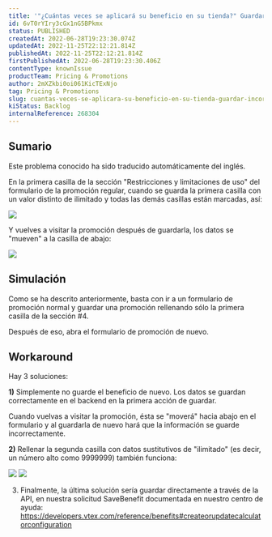 ```yaml
---
title: '"¿Cuántas veces se aplicará su beneficio en su tienda?" Guardar incorrectamente en la interfaz del formulario de promoción'
id: 6vT0rYIry3cGx1nG5BPkmx
status: PUBLISHED
createdAt: 2022-06-28T19:23:30.074Z
updatedAt: 2022-11-25T22:12:21.814Z
publishedAt: 2022-11-25T22:12:21.814Z
firstPublishedAt: 2022-06-28T19:23:30.406Z
contentType: knownIssue
productTeam: Pricing & Promotions
author: 2mXZkbi0oi061KicTExNjo
tag: Pricing & Promotions
slug: cuantas-veces-se-aplicara-su-beneficio-en-su-tienda-guardar-incorrectamente-en-la-interfaz-del-formulario-de-promocion
kiStatus: Backlog
internalReference: 268304
---
```


## Sumario

<div class="alert alert-info">
  <p>Este problema conocido ha sido traducido automáticamente del inglés.</p>
</div>



En la primera casilla de la sección "Restricciones y limitaciones de uso" del formulario de la promoción regular, cuando se guarda la primera casilla con un valor distinto de ilimitado y todas las demás casillas están marcadas, así:

 ![](https://vtexhelp.zendesk.com/attachments/token/XPIZEznRNirizqLBs0Bk3F2ns/?name=inline1741007227.png)

Y vuelves a visitar la promoción después de guardarla, los datos se "mueven" a la casilla de abajo:

 ![](https://vtexhelp.zendesk.com/attachments/token/QH2S7TuWMuQ2DRdr78J2YbZvS/?name=inline137244708.png)



## Simulación


Como se ha descrito anteriormente, basta con ir a un formulario de promoción normal y guardar una promoción rellenando sólo la primera casilla de la sección #4.

Después de eso, abra el formulario de promoción de nuevo.



## Workaround


Hay 3 soluciones:


**1)** Simplemente no guarde el beneficio de nuevo. Los datos se guardan correctamente en el backend en la primera acción de guardar.

Cuando vuelvas a visitar la promoción, ésta se "moverá" hacia abajo en el formulario y al guardarla de nuevo hará que la información se guarde incorrectamente.


**2)** Rellenar la segunda casilla con datos sustitutivos de "ilimitado" (es decir, un número alto como 9999999) también funciona:

 ![](https://vtexhelp.zendesk.com/attachments/token/7J5orWNE31sV3vzBFhy6pwWXs/?name=inline-1533850111.png) ![](https://vtexhelp.zendesk.com/attachments/token/vZMkrn7uS56cywlx1nDO3g7vz/?name=inline-468944681.png)

3) Finalmente, la última solución sería guardar directamente a través de la API, en nuestra solicitud SaveBenefit documentada en nuestro centro de ayuda: https://developers.vtex.com/reference/benefits#createorupdatecalculatorconfiguration

